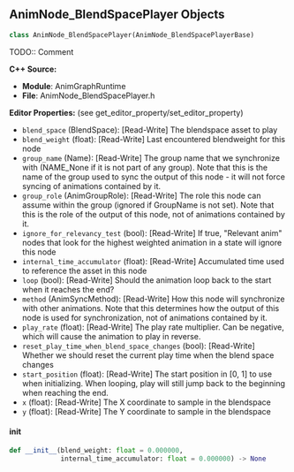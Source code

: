 ## AnimNode_BlendSpacePlayer Objects

```python
class AnimNode_BlendSpacePlayer(AnimNode_BlendSpacePlayerBase)
```

TODO:: Comment

**C++ Source:**

- **Module**: AnimGraphRuntime
- **File**: AnimNode_BlendSpacePlayer.h

**Editor Properties:** (see get_editor_property/set_editor_property)

- ``blend_space`` (BlendSpace):  [Read-Write] The blendspace asset to play
- ``blend_weight`` (float):  [Read-Write] Last encountered blendweight for this node
- ``group_name`` (Name):  [Read-Write] The group name that we synchronize with (NAME_None if it is not part of any group). Note that
  this is the name of the group used to sync the output of this node - it will not force
  syncing of animations contained by it.
- ``group_role`` (AnimGroupRole):  [Read-Write] The role this node can assume within the group (ignored if GroupName is not set). Note
  that this is the role of the output of this node, not of animations contained by it.
- ``ignore_for_relevancy_test`` (bool):  [Read-Write] If true, "Relevant anim" nodes that look for the highest weighted animation in a state will ignore this node
- ``internal_time_accumulator`` (float):  [Read-Write] Accumulated time used to reference the asset in this node
- ``loop`` (bool):  [Read-Write] Should the animation loop back to the start when it reaches the end?
- ``method`` (AnimSyncMethod):  [Read-Write] How this node will synchronize with other animations. Note that this determines how the output
  of this node is used for synchronization, not of animations contained by it.
- ``play_rate`` (float):  [Read-Write] The play rate multiplier. Can be negative, which will cause the animation to play in reverse.
- ``reset_play_time_when_blend_space_changes`` (bool):  [Read-Write] Whether we should reset the current play time when the blend space changes
- ``start_position`` (float):  [Read-Write] The start position in [0, 1] to use when initializing. When looping, play will still jump back to the beginning when reaching the end.
- ``x`` (float):  [Read-Write] The X coordinate to sample in the blendspace
- ``y`` (float):  [Read-Write] The Y coordinate to sample in the blendspace

<a id="unreal.AnimNode_BlendSpacePlayer.__init__"></a>

#### __init__

```python
def __init__(blend_weight: float = 0.000000,
             internal_time_accumulator: float = 0.000000) -> None
```

<a id="unreal.AnimNode_BlendSpace"></a>